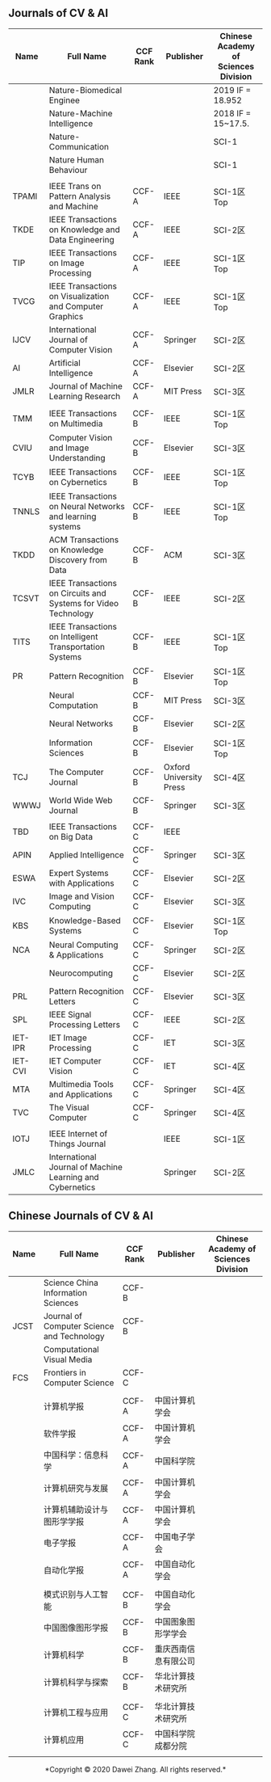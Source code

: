 ## Journals of CV & AI

| Name    | Full Name                                                    | CCF Rank | Publisher               | Chinese Academy of Sciences Division |
| ------- | ------------------------------------------------------------ | -------- | ----------------------- | ------------------------------------ |
|         | Nature-Biomedical Enginee                                    |          |                         | 2019 IF = 18.952                     |
|         | Nature-Machine Intelligence                                  |          |                         | 2018 IF = 15~17.5.                   |
|         | Nature-Communication                                         |          |                         | SCI-1                                |
|         | Nature Human Behaviour                                       |          |                         | SCI-1                                |
|         |                                                              |          |                         |                                      |
| TPAMI   | IEEE Trans on Pattern Analysis and Machine                   | CCF-A    | IEEE                    | SCI-1区Top                           |
| TKDE    | IEEE Transactions on Knowledge and Data Engineering          | CCF-A    | IEEE                    | SCI-2区                              |
| TIP     | IEEE Transactions on Image Processing                        | CCF-A    | IEEE                    | SCI-1区Top                           |
| TVCG    | IEEE Transactions on Visualization and Computer Graphics     | CCF-A    | IEEE                    | SCI-1区Top                           |
| IJCV    | International Journal of Computer Vision                     | CCF-A    | Springer                | SCI-2区                              |
| AI      | Artificial Intelligence                                      | CCF-A    | Elsevier                | SCI-2区                              |
| JMLR    | Journal of Machine Learning Research                         | CCF-A    | MIT Press               | SCI-3区                              |
|         |                                                              |          |                         |                                      |
| TMM     | IEEE Transactions on Multimedia                              | CCF-B    | IEEE                    | SCI-1区Top                           |
| CVIU    | Computer Vision and Image Understanding                      | CCF-B    | Elsevier                | SCI-3区                              |
| TCYB    | IEEE Transactions on Cybernetics                             | CCF-B    | IEEE                    | SCI-1区Top                           |
| TNNLS   | IEEE Transactions on Neural Networks and  learning systems   | CCF-B    | IEEE                    | SCI-1区Top                           |
| TKDD    | ACM Transactions on Knowledge Discovery from Data            | CCF-B    | ACM                     | SCI-3区                              |
| TCSVT   | IEEE Transactions on Circuits and Systems for Video Technology | CCF-B    | IEEE                    | SCI-2区                              |
| TITS    | IEEE Transactions on Intelligent Transportation Systems      | CCF-B    | IEEE                    | SCI-1区Top                           |
| PR      | Pattern Recognition                                          | CCF-B    | Elsevier                | SCI-1区Top                           |
|         | Neural Computation                                           | CCF-B    | MIT Press               | SCI-3区                              |
|         | Neural Networks                                              | CCF-B    | Elsevier                | SCI-2区                              |
|         | Information Sciences                                         | CCF-B    | Elsevier                | SCI-1区Top                           |
| TCJ     | The Computer Journal                                         | CCF-B    | Oxford University Press | SCI-4区                              |
| WWWJ    | World Wide Web Journal                                       | CCF-B    | Springer                | SCI-3区                              |
|         |                                                              |          |                         |                                      |
| TBD     | IEEE Transactions on Big Data                                | CCF-C    | IEEE                    |                                      |
| APIN    | Applied Intelligence                                         | CCF-C    | Springer                | SCI-3区                              |
| ESWA    | Expert Systems with Applications                             | CCF-C    | Elsevier                | SCI-2区                              |
| IVC     | Image and Vision Computing                                   | CCF-C    | Elsevier                | SCI-3区                              |
| KBS     | Knowledge-Based Systems                                      | CCF-C    | Elsevier                | SCI-1区Top                           |
| NCA     | Neural Computing & Applications                              | CCF-C    | Springer                | SCI-2区                              |
|         | Neurocomputing                                               | CCF-C    | Elsevier                | SCI-2区                              |
| PRL     | Pattern Recognition Letters                                  | CCF-C    | Elsevier                | SCI-3区                              |
| SPL     | IEEE Signal Processing Letters                               | CCF-C    | IEEE                    | SCI-2区                              |
| IET-IPR | IET Image Processing                                         | CCF-C    | IET                     | SCI-3区                              |
| IET-CVI | IET Computer Vision                                          | CCF-C    | IET                     | SCI-4区                              |
| MTA     | Multimedia Tools and Applications                            | CCF-C    | Springer                | SCI-4区                              |
| TVC     | The Visual Computer                                          | CCF-C    | Springer                | SCI-4区                              |
|         |                                                              |          |                         |                                      |
| IOTJ    | IEEE Internet of Things Journal                              |          | IEEE                    | SCI-1区                              |
| JMLC    | International Journal of Machine Learning and Cybernetics    |          | Springer                | SCI-2区                              |





## Chinese Journals of CV & AI

| Name | Full Name                                  | CCF Rank | Publisher            | Chinese Academy of Sciences Division |
| ---- | ------------------------------------------ | -------- | -------------------- | ------------------------------------ |
|      | Science China Information Sciences         | CCF-B    |                      |                  |
| JCST | Journal of Computer Science and Technology | CCF-B    |                      |                  |
|      | Computational Visual Media                 |          |                      |                            |
| FCS  | Frontiers in Computer Science              | CCF-C    |                      |                               |
|      |                                            |          |                      |                                      |
|      | 计算机学报                                 | CCF-A    | 中国计算机学会       |                                      |
|      | 软件学报                                   | CCF-A    | 中国计算机学会       |                                      |
|      | 中国科学：信息科学                         | CCF-A    | 中国科学院           |                                      |
|      | 计算机研究与发展                           | CCF-A    | 中国计算机学会       |                                      |
|      | 计算机辅助设计与图形学学报                 | CCF-A    | 中国计算机学会       |                                      |
|      | 电子学报                                   | CCF-A    | 中国电子学会         |                                      |
|      | 自动化学报                                 | CCF-A    | 中国自动化学会       |                                      |
|      |                                            |          |                      |                                      |
|      | 模式识别与人工智能                         | CCF-B    | 中国自动化学会       |                                      |
|      | 中国图像图形学报                           | CCF-B    | 中国图象图形学学会   |                                      |
|      | 计算机科学                                 | CCF-B    | 重庆西南信息有限公司 |                                      |
|      | 计算机科学与探索                           | CCF-B    | 华北计算技术研究所   |                                      |
|      |                                            |          |                      |                                      |
|      | 计算机工程与应用                           | CCF-C    | 华北计算技术研究所   |                                      |
|      | 计算机应用                                 | CCF-C    | 中国科学院成都分院   |                                      |
|      |                                            |          |                      |                                      |



<center>*Copyright © 2020 Dawei Zhang.  All rights reserved.*</center>
